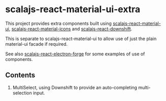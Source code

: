 # scalajs-react-material-ui-extra
This project provides extra components built using [scalajs-react-material-ui](https://github.com/trepidacious/scalajs-react-material-ui), [scalajs-react-material-icons](https://github.com/trepidacious/scalajs-react-material-icons) and [scalajs-react-downshift](https://github.com/trepidacious/scalajs-react-downshift).

This is separate to scalajs-react-material-ui to allow use of just the plain material-ui facade if required.

See also [scalajs-react-electron-forge](https://github.com/trepidacious/scalajs-react-electron-forge) for some examples of use of components.

## Contents

1. MultiSelect, using Downshift to provide an auto-completing multi-selection input.
